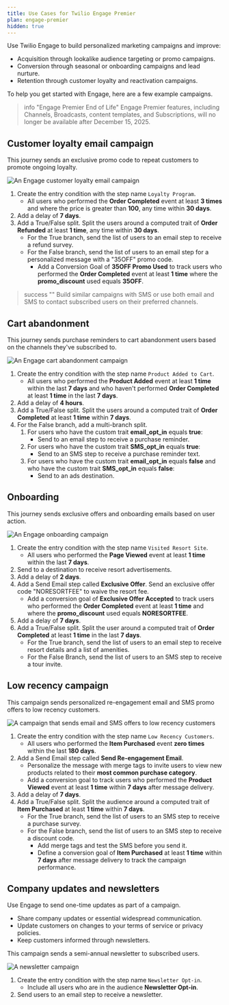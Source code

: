 ```yaml
---
title: Use Cases for Twilio Engage Premier
plan: engage-premier
hidden: true
---
```

Use Twilio Engage to build personalized marketing campaigns and improve:
- Acquisition through lookalike audience targeting or promo campaigns.
- Conversion through seasonal or onboarding campaigns and lead nurture.
- Retention through customer loyalty and reactivation campaigns.

To help you get started with Engage, here are a few example campaigns.

> info "Engage Premier End of Life"
> Engage Premier features, including Channels, Broadcasts, content templates, and Subscriptions, will no longer be available after December 15, 2025. 

## Customer loyalty email campaign

This journey sends an exclusive promo code to repeat customers to promote ongoing loyalty.

![An Engage customer loyalty email campaign](images/loyalty-promo.png)
1. Create the entry condition with the step name `Loyalty Program`.
    - All users who performed the **Order Completed** event at least **3 times** and where the price is greater than **100**, any time within **30 days**.
2. Add a delay of **7 days**.
3. Add a True/False split. Split the users around a computed trait of **Order Refunded** at least **1 time**, any time within **30 days**.
    - For the True branch, send the list of users to an email step to receive a refund survey.
    - For the False branch, send the list of users to an email step for a personalized message with a "35OFF" promo code.
      - Add a Conversion Goal of **35OFF Promo Used** to track users who performed the **Order Completed** event at least **1 time** where the **promo_discount** used equals **35OFF**.

> success ""
> Build similar campaigns with SMS or use both email and SMS to contact subscribed users on their preferred channels.

## Cart abandonment
This journey sends purchase reminders to cart abandonment users based on the channels they've subscribed to.

![An Engage cart abandonment campaign](images/cart-abandonment.png)
1. Create the entry condition with the step name `Product Added to Cart`.
    - All users who performed the **Product Added** event at least **1 time** within the last **7 days** and who haven't performed **Order Completed** at least **1 time** in the last **7 days**.
2. Add a delay of **4 hours**.
3. Add a True/False split. Split the users around a computed trait of **Order Completed** at least **1 time** within **7 days**.
4. For the False branch, add a multi-branch split.
    1. For users who have the custom trait **email_opt_in** equals **true**:
        - Send to an email step to receive a purchase reminder.
    2. For users who have the custom trait **SMS_opt_in** equals **true**:
        - Send to an SMS step to receive a purchase reminder text.
    3. For users who have the custom trait **email_opt_in** equals **false** and who have the custom trait **SMS_opt_in** equals **false**:
        - Send to an ads destination.

## Onboarding
This journey sends exclusive offers and onboarding emails based on user action.

![An Engage onboarding campaign](images/onboarding.png)
1. Create the entry condition with the step name `Visited Resort Site`.
    - All users who performed the **Page Viewed** event at least **1 time** within the last **7 days**.
2. Send to a destination to receive resort advertisements.
3. Add a delay of **2 days**.
4. Add a Send Email step called **Exclusive Offer**. Send an exclusive offer code "NORESORTFEE" to waive the resort fee.
    - Add a conversion goal of **Exclusive Offer Accepted** to track users who performed the **Order Completed** event at least **1 time** and where the **promo_discount** used equals **NORESORTFEE**.
5. Add a delay of **7 days**.
6. Add a True/False split. Split the user around a computed trait of **Order Completed** at least **1 time** in the last **7 days**.
    - For the True branch, send the list of users to an email step to receive resort details and a list of amenities.
    - For the False Branch, send the list of users to an SMS step to receive a tour invite.

## Low recency campaign
This campaign sends personalized re-engagement email and SMS promo offers to low recency customers.

![A campaign that sends email and SMS offers to low recency customers](images/low-recency.png)
1. Create the entry condition with the step name `Low Recency Customers`.
    - All users who performed the **Item Purchased** event **zero times** within the last **180 days**.
2. Add a Send Email step called **Send Re-engagement Email**.
    - Personalize the message with merge tags to invite users to view new products related to their **most common purchase category**.
    - Add a conversion goal to track users who performed the **Product Viewed** event at least **1 time** within **7 days** after message delivery.
3. Add a delay of **7 days**.
4. Add a True/False split. Split the audience around a computed trait of **Item Purchased** at least **1 time** within **7 days**.
    - For the True branch, send the list of users to an SMS step to receive a purchase survey.
    - For the False branch, send the list of users to an SMS step to receive a discount code.
      - Add merge tags and test the SMS before you send it.
      - Define a conversion goal of **Item Purchased** at least **1 time** within **7 days** after message delivery to track the campaign performance.

## Company updates and newsletters
Use Engage to send one-time updates as part of a campaign.
  - Share company updates or essential widespread communication.
  - Update customers on changes to your terms of service or privacy policies.
  - Keep customers informed through newsletters.

This campaign sends a semi-annual newsletter to subscribed users.

![A newsletter campaign](images/newsletter.png)

1. Create the entry condition with the step name `Newsletter Opt-in`.
    - Include all users who are in the audience **Newsletter Opt-in**.
2. Send users to an email step to receive a newsletter.
